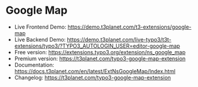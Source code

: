 # Google Map

- Live Frontend Demo: https://demo.t3planet.com/t3-extensions/google-map
- Live Backend Demo: https://demo.t3planet.com/live-typo3/t3t-extensions/typo3/?TYPO3_AUTOLOGIN_USER=editor-google-map
- Free version: https://extensions.typo3.org/extension/ns_google_map
- Premium version: https://t3planet.com/typo3-google-map-extension
- Documentation: https://docs.t3planet.com/en/latest/ExtNsGoogleMap/Index.html
- Changelog: https://t3planet.com/typo3-google-map-extension
